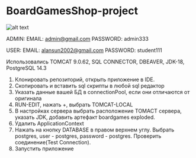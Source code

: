 # BoardGamesShop-project
![alt text](https://user-images.githubusercontent.com/74819372/174648432-b6534fb0-24d5-460a-9e3c-0f31735a82d9.png)

ADMIN: 
EMAIL: admin@gmail.com
PASSWORD: admin333

USER:
EMAIL: alansun2002@gmail.com
PASSWORD: student111


Использовались TOMCAT 9.0.62, SQL CONNECTOR, DBEAVER, JDK-18, PostgreSQL 14.3
1) Клонировать репозиторий, открыть приложение в IDE.
2) Скопировать и вставить sql скрипты в любой sql редактор
3) Указать данные вашей БД в connectionPool, если они отличаются от оригинала
4) RUN-EDIT, нажать +, выбрать TOMCAT-LOCAL
5) В настройках сервера выбрать расположение TOMACT сервера, указать JDK, добавить артефакт boardgames exploded.
6) Удалить ApplicationContext
7) Нажать на кнопку DATABASE в правом верхнем углу. Выбрать postgres, user - postgres, password - postgres. Проверить соединение(Test Connection).
8) Запустить приложение
